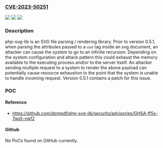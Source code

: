 ### [CVE-2023-50251](https://cve.mitre.org/cgi-bin/cvename.cgi?name=CVE-2023-50251)
![](https://img.shields.io/static/v1?label=Product&message=php-svg-lib&color=blue)
![](https://img.shields.io/static/v1?label=Version&message=%3C%200.5.1%20&color=brightgreen)
![](https://img.shields.io/static/v1?label=Vulnerability&message=CWE-674%3A%20Uncontrolled%20Recursion&color=brightgreen)

### Description

php-svg-lib is an SVG file parsing / rendering library. Prior to version 0.5.1, when parsing the attributes passed to a `use` tag inside an svg document, an attacker can cause the system to go to an infinite recursion. Depending on the system configuration and attack pattern this could exhaust the memory available to the executing process and/or to the server itself. An attacker sending multiple request to a system to render the above payload can potentially cause resource exhaustion to the point that the system is unable to handle incoming request. Version 0.5.1 contains a patch for this issue.

### POC

#### Reference
- https://github.com/dompdf/php-svg-lib/security/advisories/GHSA-ff5x-7qg5-vwf2

#### Github
No PoCs found on GitHub currently.

